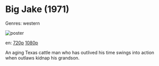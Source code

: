 # Big Jake (1971)

Genres: western

![poster](http://image.tmdb.org/t/p/w500/AjMigUMtBlOCCyNy4qsZ8Q8eFr3.jpg)

en:
  [720p](magnet:?xt=urn:btih:2D812742696134F16EF75C1E53117AC2A3EEB252&tr=udp://glotorrents.pw:6969/announce&tr=udp://tracker.opentrackr.org:1337/announce&tr=udp://torrent.gresille.org:80/announce&tr=udp://tracker.openbittorrent.com:80&tr=udp://tracker.coppersurfer.tk:6969&tr=udp://tracker.leechers-paradise.org:6969&tr=udp://p4p.arenabg.ch:1337&tr=udp://tracker.internetwarriors.net:1337)
  [1080p](magnet:?xt=urn:btih:2220BE23953AA32CD4A96DFBA2406F8E298A390D&tr=udp://glotorrents.pw:6969/announce&tr=udp://tracker.opentrackr.org:1337/announce&tr=udp://torrent.gresille.org:80/announce&tr=udp://tracker.openbittorrent.com:80&tr=udp://tracker.coppersurfer.tk:6969&tr=udp://tracker.leechers-paradise.org:6969&tr=udp://p4p.arenabg.ch:1337&tr=udp://tracker.internetwarriors.net:1337)
  


An aging Texas cattle man who has outlived his time swings into action when outlaws kidnap his grandson.